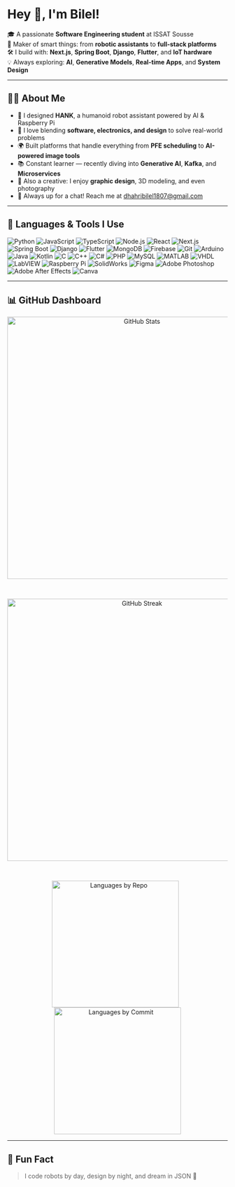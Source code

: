 # Hey 👋, I'm Bilel!

🎓 A passionate **Software Engineering student** at ISSAT Sousse  
🚀 Maker of smart things: from **robotic assistants** to **full-stack platforms**  
🛠️ I build with: **Next.js**, **Spring Boot**, **Django**, **Flutter**, and **IoT hardware**  
💡 Always exploring: **AI**, **Generative Models**, **Real-time Apps**, and **System Design**

---

## 👨‍💻 About Me

- 🤖 I designed **HANK**, a humanoid robot assistant powered by AI & Raspberry Pi  
- 🧠 I love blending **software, electronics, and design** to solve real-world problems  
- 🌍 Built platforms that handle everything from **PFE scheduling** to **AI-powered image tools**  
- 📚 Constant learner — recently diving into **Generative AI**, **Kafka**, and **Microservices**  
- 📸 Also a creative: I enjoy **graphic design**, 3D modeling, and even photography  
- 💬 Always up for a chat! Reach me at [dhahribilel1807@gmail.com](mailto:dhahribilel1807@gmail.com)

---

## 🧰 Languages & Tools I Use

![Python](https://img.shields.io/badge/-Python-3776AB?style=flat-square&logo=python&logoColor=white)
![JavaScript](https://img.shields.io/badge/-JavaScript-F7DF1E?style=flat-square&logo=javascript&logoColor=black)
![TypeScript](https://img.shields.io/badge/-TypeScript-3178C6?style=flat-square&logo=typescript&logoColor=white)
![Node.js](https://img.shields.io/badge/-Node.js-339933?style=flat-square&logo=node.js&logoColor=white)
![React](https://img.shields.io/badge/-React-61DAFB?style=flat-square&logo=react&logoColor=black)
![Next.js](https://img.shields.io/badge/-Next.js-000000?style=flat-square&logo=next.js&logoColor=white)
![Spring Boot](https://img.shields.io/badge/-SpringBoot-6DB33F?style=flat-square&logo=spring&logoColor=white)
![Django](https://img.shields.io/badge/-Django-092E20?style=flat-square&logo=django&logoColor=white)
![Flutter](https://img.shields.io/badge/-Flutter-02569B?style=flat-square&logo=flutter&logoColor=white)
![MongoDB](https://img.shields.io/badge/-MongoDB-47A248?style=flat-square&logo=mongodb&logoColor=white)
![Firebase](https://img.shields.io/badge/-Firebase-FFCA28?style=flat-square&logo=firebase&logoColor=black)
![Git](https://img.shields.io/badge/-Git-F05032?style=flat-square&logo=git&logoColor=white)
![Arduino](https://img.shields.io/badge/-Arduino-00979D?style=flat-square&logo=arduino&logoColor=white)
![Java](https://img.shields.io/badge/-Java-007396?style=flat-square&logo=java&logoColor=white)
![Kotlin](https://img.shields.io/badge/-Kotlin-0095D5?style=flat-square&logo=kotlin&logoColor=white)
![C](https://img.shields.io/badge/-C-00599C?style=flat-square&logo=c&logoColor=white)
![C++](https://img.shields.io/badge/-C++-00599C?style=flat-square&logo=c%2B%2B&logoColor=white)
![C#](https://img.shields.io/badge/-CSharp-239120?style=flat-square&logo=c-sharp&logoColor=white)
![PHP](https://img.shields.io/badge/-PHP-777BB4?style=flat-square&logo=php&logoColor=white)
![MySQL](https://img.shields.io/badge/-MySQL-4479A1?style=flat-square&logo=mysql&logoColor=white)
![MATLAB](https://img.shields.io/badge/-MATLAB-0076A8?style=flat-square&logo=mathworks&logoColor=white)
![VHDL](https://img.shields.io/badge/-VHDL-A80030?style=flat-square&logoColor=white)
![LabVIEW](https://img.shields.io/badge/-LabVIEW-F8C300?style=flat-square&logo=ni&logoColor=black)
![Raspberry Pi](https://img.shields.io/badge/-RaspberryPi-C51A4A?style=flat-square&logo=raspberry-pi&logoColor=white)
![SolidWorks](https://img.shields.io/badge/-SolidWorks-E02127?style=flat-square&logo=solidworks&logoColor=white)
![Figma](https://img.shields.io/badge/-Figma-F24E1E?style=flat-square&logo=figma&logoColor=white)
![Adobe Photoshop](https://img.shields.io/badge/-Photoshop-31A8FF?style=flat-square&logo=adobe-photoshop&logoColor=white)
![Adobe After Effects](https://img.shields.io/badge/-After%20Effects-9999FF?style=flat-square&logo=adobe-after-effects&logoColor=white)
![Canva](https://img.shields.io/badge/-Canva-00C4CC?style=flat-square&logo=canva&logoColor=white)

---
## 📊 GitHub Dashboard

<div align="center">

<!-- GitHub stats without total commits (more stable) -->
<img 
  src="https://github-readme-stats.vercel.app/api?username=bileldh-ing&show_icons=true&theme=tokyonight&count_private=true&hide_title=true&hide_border=true&hide=commits" 
  alt="GitHub Stats" 
  width="600"
/>

<br/>

<!-- GitHub contribution streak -->
<img 
  src="https://github-readme-streak-stats.herokuapp.com?user=bileldh-ing&theme=tokyonight&hide_border=true" 
  alt="GitHub Streak" 
  width="600"
/>

<br/>

<!-- Top languages by repo and commit side by side -->
<img 
  src="https://github-profile-summary-cards.vercel.app/api/cards/repos-per-language?username=bileldh-ing&theme=tokyonight" 
  alt="Languages by Repo" 
  width="290" 
  style="display:inline-block; margin-right:10px;"
/>
<img 
  src="https://github-profile-summary-cards.vercel.app/api/cards/most-commit-language?username=bileldh-ing&theme=tokyonight" 
  alt="Languages by Commit" 
  width="290" 
  style="display:inline-block;"
/>

</div>



---

## 🎯 Fun Fact
> I code robots by day, design by night, and dream in JSON 🌙

